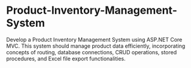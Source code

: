 # Product-Inventory-Management-System
 Develop a Product Inventory Management System using ASP.NET Core MVC.  This system should manage product data efficiently, incorporating concepts of routing,  database connections, CRUD operations, stored procedures, and Excel file export  functionalities.
